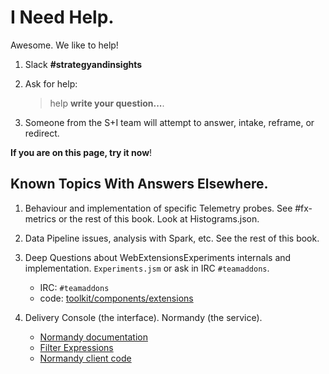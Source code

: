 # I Need Help.

Awesome.  We like to help!

1.  Slack **#strategyandinsights**
2.  Ask for help:  

    > help **write your question...**.

3.  Someone from the S+I team will attempt to answer, intake, reframe, or redirect.

**If you are on this page, try it now**!

## Known Topics With Answers Elsewhere.

1. Behaviour and implementation of specific Telemetry probes.  See #fx-metrics or the rest of this book.  Look at Histograms.json.
2. Data Pipeline issues, analysis with Spark, etc.  See the rest of this book.
3. Deep Questions about WebExtensionsExperiments internals and implementation.  `Experiments.jsm` or ask in IRC `#teamaddons`.

    - IRC: `#teamaddons`
    - code: [toolkit/components/extensions](https://dxr.mozilla.org/mozilla-central/source/toolkit/components/extensions)

4. Delivery Console (the interface).  Normandy (the service). 

    - [Normandy documentation](http://normandy.readthedocs.io/en/latest/)
    - [Filter Expressions](http://normandy.readthedocs.io/en/latest/user/filters.html)
    - [Normandy client code](https://dxr.mozilla.org/mozilla-central/source/toolkit/components/normandy)

